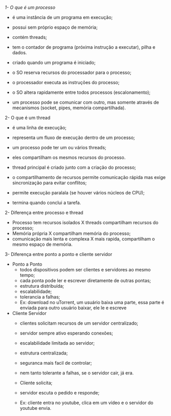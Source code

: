 *1- O que é um processo*
  - é uma instância de um programa em execução;
  - possui sem próprio espaço de memória;
  - contém threads;
  - tem o contador de programa (próxima instrução a executar), pilha e dados.
  
  - criado quando um programa é iniciado;
  - o SO reserva recursos do processador para o processo;
  - o processador executa as instruções do processo;
  - o SO altera rapidamente entre todos processos (escalonamento);
  - um processo pode se comunicar com outro, mas somente através de mecanismos (socket, pipes, memória compartilhada).

2- O que é um thread
  - é uma linha de execução;
  - representa um fluxo de execução dentro de um processo;
  - um processo pode ter um ou vários threads;
  - eles compartilham os mesmos recursos do processo.

  - thread principal é criado junto com a criação do processo;
  - o compartilhamento de recursos permite comunicação rápida mas exige sincronização para evitar conflitos;
  - permite execução paralala (se houver vários núcleos de CPU);
  - termina quando conclui a tarefa.

2- Diferença entre processo e thread
  - Processo tem recursos isolados X threads compartilham recursos do processo;
  - Memória própria X compartilham memória do processo;
  - comunicação mais lenta e complexa X mais rapida, compartilham o mesmo espaço de memória.

3-	Diferença entre ponto a ponto e cliente servidor
  - Ponto a Ponto
    - todos dispositivos podem ser clientes e servidores ao mesmo tempo;
    - cada ponta pode ler e escrever diretamente de outras pontas;
    - estrutura distribuída;
    - escalabilidade;
    - tolerancia a falhas;
    - Ex: download no uTorrent, um usuário baixa uma parte, essa parte é enviada para outro usuário baixar, ele le e escreve
  - Cliente Servidor
    - clientes solicitam recursos de um servidor centralizado;
    - servidor sempre ativo esperando conexões;
    - escalabilidade limitada ao servidor;
    - estrutura centralizada;
    - seguranca mais facil de controlar;
    - nem tanto tolerante a falhas, se o servidor cair, já era.

    - Cliente solicita;
    - servidor escuta o pedido e responde;
    - Ex: cliente entra no youtube, clica em um vídeo e o servidor do youtube envia.
    
